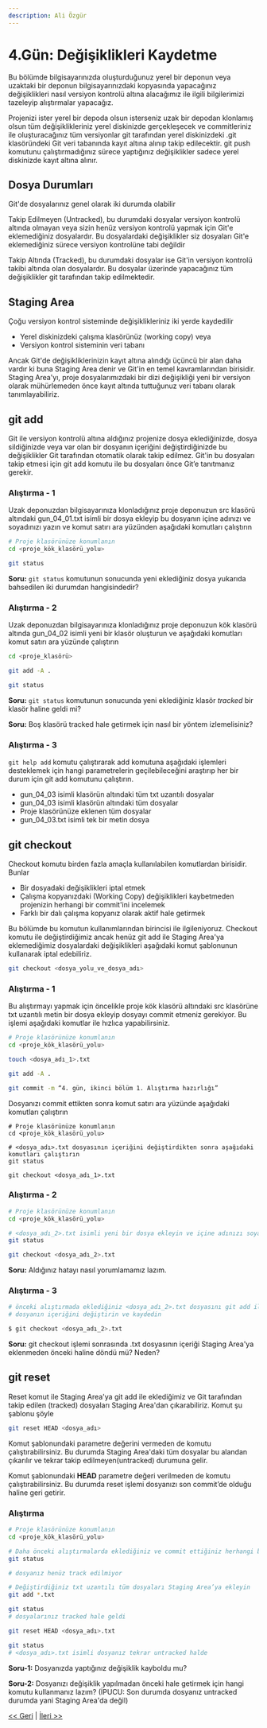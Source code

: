 ```yaml
---
description: Ali Özgür
---
```


# 4.Gün: Değişiklikleri Kaydetme

Bu bölümde bilgisayarınızda oluşturduğunuz yerel bir deponun veya uzaktaki bir deponun bilgisayarınızdaki kopyasında yapacağınız değişiklikleri nasıl versiyon kontrolü altına alacağımız ile ilgili bilgilerimizi tazeleyip alıştırmalar yapacağız.

Projenizi ister yerel bir depoda olsun isterseniz uzak bir depodan klonlamış olsun tüm değişiklikleriniz yerel diskinizde gerçekleşecek ve commitleriniz ile oluşturacağınız tüm versiyonlar git tarafından yerel diskinizdeki .git klasöründeki Git veri tabanında kayıt altına alınıp takip edilecektir. git push komutunu çalıştırmadığınız sürece yaptığınız değişiklikler sadece yerel diskinizde kayıt altına alınır.

## Dosya Durumları

Git'de dosyalarınız genel olarak iki durumda olabilir

Takip Edilmeyen \(Untracked\), bu durumdaki dosyalar versiyon kontrolü altında olmayan veya sizin henüz versiyon kontrolü yapmak için Git'e eklemediğiniz dosyalardır. Bu dosyalardaki değişiklikler siz dosyaları Git'e eklemediğiniz sürece versiyon kontrolüne tabi değildir

Takip Altında \(Tracked\), bu durumdaki dosyalar ise Git'in versiyon kontrolü takibi altında olan dosyalardır. Bu dosyalar üzerinde yapacağınız tüm değişiklikler git tarafından takip edilmektedir.

## Staging Area

Çoğu versiyon kontrol sisteminde değişiklikleriniz iki yerde kaydedilir

* Yerel diskinizdeki çalışma klasörünüz \(working copy\) veya
* Versiyon kontrol sisteminin veri tabanı

Ancak Git'de değişikliklerinizin kayıt altına alındığı üçüncü bir alan daha vardır ki buna Staging Area denir ve Git'in en temel kavramlarından birisidir. Staging Area'yı, proje dosyalarımızdaki bir dizi değişikliği yeni bir versiyon olarak mühürlemeden önce kayıt altında tuttuğunuz veri tabanı olarak tanımlayabiliriz.

## git add

Git ile versiyon kontrolü altına aldığınız projenize dosya eklediğinizde, dosya sildiğinizde veya var olan bir dosyanın içeriğini değiştirdiğinizde bu değişiklikler Git tarafından otomatik olarak takip edilmez. Git'in bu dosyaları takip etmesi için git add komutu ile bu dosyaları önce Git’e tanıtmanız gerekir.

### Alıştırma - 1

Uzak deponuzdan bilgisayarınıza klonladığınız proje deponuzun src klasörü altındaki gun\_04\_01.txt isimli bir dosya ekleyip bu dosyanın içine adınızı ve soyadınızı yazın ve komut satırı ara yüzünden aşağıdaki komutları çalıştırın

```bash
# Proje klasörünüze konumlanın
cd <proje_kök_klasörü_yolu>

git status
```

**Soru:** `git status` komutunun sonucunda yeni eklediğiniz dosya yukarıda bahsedilen iki durumdan hangisindedir?

### Alıştırma - 2

Uzak deponuzdan bilgisayarınıza klonladığınız proje deponuzun kök klasörü altında gun\_04\_02 isimli yeni bir klasör oluşturun ve aşağıdaki komutları komut satırı ara yüzünde çalıştırın

```bash
cd <proje_klasörü>

git add -A .

git status
```

**Soru:** `git status` komutunun sonucunda yeni eklediğiniz klasör _tracked_ bir klasör haline geldi mi?

**Soru:** Boş klasörü tracked hale getirmek için nasıl bir yöntem izlemelisiniz?

### Alıştırma - 3

`git help add` komutu çalıştırarak add komutuna aşağıdaki işlemleri desteklemek için hangi parametrelerin geçilebileceğini araştırıp her bir durum için git add komutunu çalıştırın.

* gun\_04\_03 isimli klasörün altındaki tüm txt uzantılı dosyalar
* gun\_04\_03 isimli klasörün altındaki tüm dosyalar
* Proje klasörünüze eklenen tüm dosyalar
* gun\_04\_03.txt isimli tek bir metin dosya

## git checkout

Checkout komutu birden fazla amaçla kullanılabilen komutlardan birisidir. Bunlar

* Bir dosyadaki değişiklikleri iptal etmek 
* Çalışma kopyanızdaki \(Working Copy\) değişiklikleri kaybetmeden projenizin herhangi bir commit'ini incelemek
* Farklı bir dalı çalışma kopyanız olarak aktif hale getirmek

Bu bölümde bu komutun kullanımlarından birincisi ile ilgileniyoruz. Checkout komutu ile değiştirdiğimiz ancak henüz git add ile Staging Area'ya eklemediğimiz dosyalardaki değişiklikleri aşağıdaki komut şablonunun kullanarak iptal edebiliriz.

```bash
git checkout <dosya_yolu_ve_dosya_adı>
```

### Alıştırma - 1

Bu alıştırmayı yapmak için öncelikle proje kök klasörü altındaki src klasörüne txt uzantılı metin bir dosya ekleyip dosyayı commit etmeniz gerekiyor. Bu işlemi aşağıdaki komutlar ile hızlıca yapabilirsiniz.

```bash
# Proje klasörünüze konumlanın
cd <proje_kök_klasörü_yolu>

touch <dosya_adı_1>.txt

git add -A .

git commit -m “4. gün, ikinci bölüm 1. Alıştırma hazırlığı”
```

Dosyanızı commit ettikten sonra komut satırı ara yüzünde aşağıdaki komutları çalıştırın

```text
# Proje klasörünüze konumlanın
cd <proje_kök_klasörü_yolu>

# <dosya_adı>.txt dosyasının içeriğini değiştirdikten sonra aşağıdaki komutları çalıştırın
git status

git checkout <dosya_adı_1>.txt
```

### Alıştırma - 2

```bash
# Proje klasörünüze konumlanın
cd <proje_kök_klasörü_yolu>

# <dosya_adı_2>.txt isimli yeni bir dosya ekleyin ve içine adınızı soyadınızı yazın
git status

git checkout <dosya_adı_2>.txt
```

**Soru:** Aldığınız hatayı nasıl yorumlamamız lazım.

### Alıştırma - 3

```bash
# önceki alıştırmada eklediğiniz <dosya_adı_2>.txt dosyasını git add ile Staging Area'ya ekleyin
# dosyanın içeriğini değiştirin ve kaydedin

$ git checkout <dosya_adı_2>.txt
```

**Soru:** git checkout işlemi sonrasında .txt dosyasının içeriği Staging Area'ya eklenmeden önceki haline döndü mü? Neden?

## git reset

Reset komut ile Staging Area'ya git add ile eklediğimiz ve Git tarafından takip edilen \(tracked\) dosyaları Staging Area'dan çıkarabiliriz. Komut şu şablonu şöyle

```bash
git reset HEAD <dosya_adı>
```

Komut şablonundaki  parametre değerini vermeden de komutu çalıştırabilirsiniz. Bu durumda Staging Area'daki tüm dosyalar bu alandan çıkarılır ve tekrar takip edilmeyen\(untracked\) durumuna gelir.

Komut şablonundaki **HEAD** parametre değeri verilmeden de komutu çalıştırabilirsiniz. Bu durumda reset işlemi dosyanızı son commit’de olduğu haline geri getirir.

### Alıştırma

```bash
# Proje klasörünüze konumlanın
cd <proje_kök_klasörü_yolu>

# Daha önceki alıştırmalarda eklediğiniz ve commit ettiğiniz herhangi bir dosyanın içeriğini değiştirin
git status

# dosyanız henüz track edilmiyor

# Değiştirdiğiniz txt uzantılı tüm dosyaları Staging Area’ya ekleyin
git add *.txt

git status
# dosyalarınız tracked hale geldi

git reset HEAD <dosya_adı>.txt

git status
# <dosya_adı>.txt isimli dosyanız tekrar untracked halde
```

**Soru-1:** Dosyanızda yaptığınız değişiklik kayboldu mu?

**Soru-2:** Dosyanızı değişiklik yapılmadan önceki hale getirmek için hangi komutu kullanmanız lazım? \(İPUCU: Son durumda dosyanız untracked durumda yani Staging Area'da değil\)

[&lt;&lt; Geri](gun_03.md) \| [İleri &gt;&gt;](gun_05.md)

